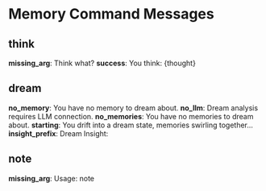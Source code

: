 # Memory Command Messages

## think
**missing_arg**: Think what?
**success**: You think: {thought}

## dream
**no_memory**: You have no memory to dream about.
**no_llm**: Dream analysis requires LLM connection.
**no_memories**: You have no memories to dream about.
**starting**: You drift into a dream state, memories swirling together...
**insight_prefix**: Dream Insight:

## note
**missing_arg**: Usage: note <title> -> <content>
**no_arrow**: Usage: note <title> -> <content> (arrow required)
**no_memory_component**: You have no memory to write notes.
**success**: Creating note: {title}\n(Indexing in background...)

## overwrite_note
**missing_arg**: Usage: @overwrite-note <title> -> <content>
**no_arrow**: Usage: @overwrite-note <title> -> <content> (arrow required)
**no_memory_component**: You have no memory to write notes.
**success**: Overwriting note: {title}\n(Indexing in background...)

## recall
**no_memory_component**: You have no memory to recall from.
